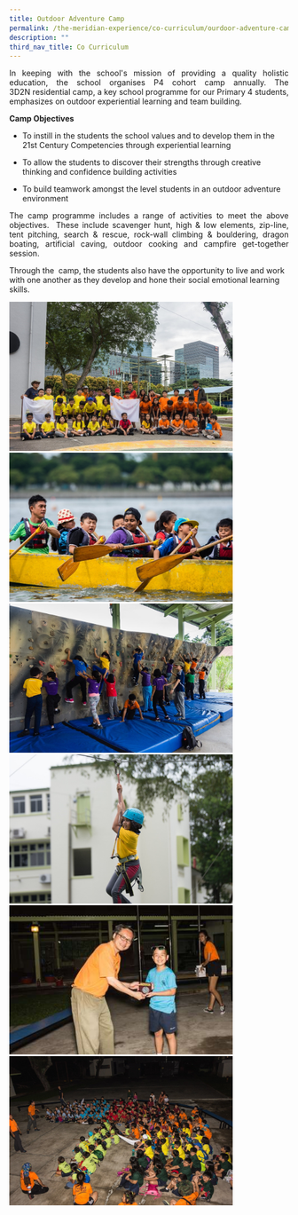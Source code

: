 ```yaml
---
title: Outdoor Adventure Camp
permalink: /the-meridian-experience/co-curriculum/ourdoor-adventure-camp/
description: ""
third_nav_title: Co Curriculum
---
```


<p align = "justify">In keeping with the school's mission of providing a quality holistic education, the school organises P4 cohort camp annually. The 3D2N residential camp, a key school programme for our Primary 4 students, emphasizes on outdoor experiential learning and team building.</p>

**Camp Objectives**  

*   To instill in the students the school values and to develop them in the 21st Century Competencies through experiential learning  
    
*   To allow the students to discover their strengths through creative thinking and confidence building activities  
    
*   To build teamwork amongst the level students in an outdoor adventure environment

<p align = "justify">The camp programme includes a range of activities to meet the above objectives.  These include scavenger hunt, high & low elements, zip-line, tent pitching, search & rescue, rock-wall climbing & bouldering, dragon boating, artificial caving, outdoor cooking and campfire get-together session.</p>

<p>Through the  camp, the students also have the opportunity to live and work with one another as they develop and hone their social emotional learning skills.</p>

<img src="/images/The%20Meridian%20Experience/P4%20Camp%202018/P4%20Camp_1.jpg" style="width: 80%; height: 50%"/>
<br>
<img src="/images/The%20Meridian%20Experience/P4%20Camp%202018/P4%20Camp_2.jpg" style="width: 80%; height: 50%"/>
<br>
<img src="/images/The%20Meridian%20Experience/P4%20Camp%202018/P4%20Camp_3.jpg" style="width: 80%; height: 50%"/>
<br>
<img src="/images/The%20Meridian%20Experience/P4%20Camp%202018/P4%20Camp_4.jpg" style="width: 80%; height: 50%"/>
<br>
<img src="/images/The%20Meridian%20Experience/P4%20Camp%202018/P4%20Camp_5.jpg" style="width: 80%; height: 50%"/>
<br>
<img src="/images/The%20Meridian%20Experience/P4%20Camp%202018/P4%20Camp_6.jpg" style="width: 80%; height: 50%"/>
